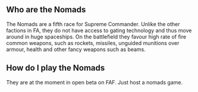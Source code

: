## Who are the Nomads

The Nomads are a fifth race for Supreme Commander. Unlike the other
factions in FA, they do not have access to gating technology and thus
move around in huge spaceships. On the battlefield they favour high rate
of fire common weapons, such as rockets, missiles, unguided munitions
over armour, health and other fancy weapons such as beams.

## How do I play the Nomads

They are at the moment in open beta on FAF. Just host a nomads game.